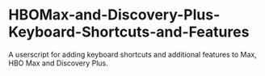 # HBOMax-and-Discovery-Plus-Keyboard-Shortcuts-and-Features
A userscript for adding keyboard shortcuts and additional features to Max, HBO Max and Discovery Plus.
